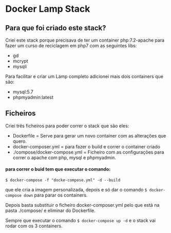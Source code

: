 # Docker Lamp Stack

## Para que foi criado este stack?

Criei este stack porque precisava de ter um container php:7.2-apache para fazer um curso de reciclagem em php7 com as seguintes libs:

* gd
* mcrypt
* mysqli

Para facilitar e criar um Lamp completo adicionei mais dois containers que são:

* mysql:5.7
* phpmyadmin:latest

## Ficheiros

Criei três ficheiros para poder correr o stack que são eles:

- Dockerfile = Serve para gerar um novo container com as alterações que quero.
- docker-composer.yml = para fazer o build e correr o container criado
- ./compose/docker-compose.yml = Ficheiro com as configurações para correr o apache com php, mysql e phpmyadmin.

#### para correr o buid tem que executar o comando:

`$ docker-compose -f "docke-compose.yml" -d --build`

que ele cria a imagem personalizada, depois e só dar o comando `$ docker-compose down` para parar os containers.

Depois basta substituir o ficheiro docker-composer.yml pelo que está na pasta ./compose/ e eliminar do Dockerfile.

Sempre que executar o comando `$ docker-compose up -d` e o stack vai rodar com os 3 containers.
